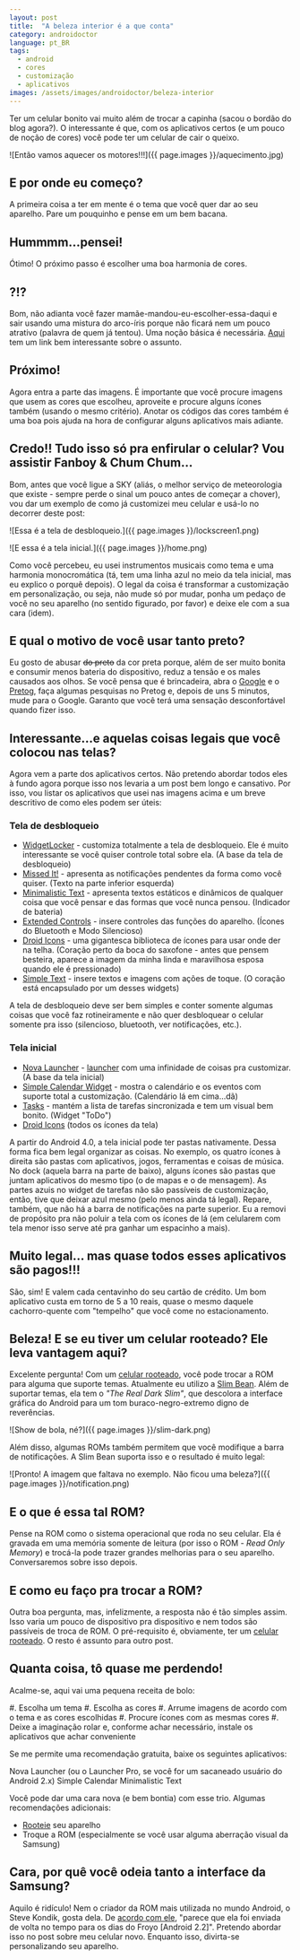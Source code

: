 ```yaml
---
layout: post
title:  "A beleza interior é a que conta"
category: androidoctor
language: pt_BR
tags:
  - android
  - cores
  - customização
  - aplicativos
images: /assets/images/androidoctor/beleza-interior
---
```


Ter um celular bonito vai muito além de trocar a capinha (sacou o bordão do blog agora?). O interessante é que, com os aplicativos certos (e um pouco de noção de cores) você pode ter um celular de cair o queixo.

![Então vamos aquecer os motores!!!]({{ page.images }}/aquecimento.jpg)

## E por onde eu começo?

A primeira coisa a ter em mente é o tema que você quer dar ao seu aparelho. Pare um pouquinho e pense em um bem bacana.

## Hummmm...pensei!

Ótimo! O próximo passo é escolher uma boa harmonia de cores.

## ?!?

Bom, não adianta você fazer mamãe-mandou-eu-escolher-essa-daqui e sair usando uma mistura do arco-íris porque não ficará nem um pouco atrativo (palavra de quem já tentou). Uma noção básica é necessária. [Aqui][harmonia] tem um link bem interessante sobre o assunto.

## Próximo!

Agora entra a parte das imagens. É importante que você procure imagens que usem as cores que escolheu, aproveite e procure alguns ícones também (usando o mesmo critério). Anotar os códigos das cores também é uma boa pois ajuda na hora de configurar alguns aplicativos mais adiante.

## Credo!! Tudo isso só pra enfirular o celular? Vou assistir Fanboy &amp; Chum Chum...

Bom, antes que você ligue a SKY (aliás, o melhor serviço de meteorologia que existe - sempre perde o sinal um pouco antes de começar a chover), vou dar um exemplo de como já customizei meu celular e usá-lo no decorrer deste post:

![Essa é a tela de desbloqueio.]({{ page.images }}/lockscreen1.png)

![E essa é a tela inicial.]({{ page.images }}/home.png)

Como você percebeu, eu usei instrumentos musicais como tema e uma harmonia monocromática (tá, tem uma linha azul no meio da tela inicial, mas eu explico o porquê depois). O legal da coisa é transformar a customização em personalização, ou seja, não mude só por mudar, ponha um pedaço de você no seu aparelho (no sentido figurado, por favor) e deixe ele com a sua cara (idem).

## E qual o motivo de você usar tanto preto?

Eu gosto de abusar ~~do preto~~ da cor preta porque, além de ser muito bonita e consumir menos bateria do dispositivo, reduz a tensão e os males causados aos olhos. Se você pensa que é brincadeira, abra o [Google][] e o [Pretog][], faça algumas pesquisas no Pretog e, depois de uns 5 minutos, mude para o Google. Garanto que você terá uma sensação desconfortável quando fizer isso.

## Interessante...e aquelas coisas legais que você colocou nas telas?

Agora vem a parte dos aplicativos certos. Não pretendo abordar todos eles à fundo agora porque isso nos levaria a um post bem longo e cansativo. Por isso, vou listar os aplicativos que usei nas imagens acima e um breve descritivo de como eles podem ser úteis:

### Tela de desbloqueio

- [WidgetLocker][] - customiza totalmente a tela de desbloqueio. Ele é muito interessante se você quiser controle total sobre ela. (A base da tela de desbloqueio)
- [Missed It!][] - apresenta as notificações pendentes da forma como você quiser. (Texto na parte inferior esquerda)
- [Minimalistic Text][] - apresenta textos estáticos e dinâmicos de qualquer coisa que você pensar e das formas que você nunca pensou. (Indicador de bateria)
- [Extended Controls][] - insere controles das funções do aparelho. (Ícones do Bluetooth e Modo Silencioso)
- [Droid Icons][] - uma gigantesca biblioteca de ícones para usar onde der na telha. (Coração perto da boca do saxofone - antes que pensem besteira, aparece a imagem da minha linda e maravilhosa esposa quando ele é pressionado)
- [Simple Text][] - insere textos e imagens com ações de toque. (O coração está encapsulado por um desses widgets)

A tela de desbloqueio deve ser bem simples e conter somente algumas coisas que você faz rotineiramente e não quer desbloquear o celular somente pra isso (silencioso, bluetooth, ver notificações, etc.).

### Tela inicial

- [Nova Launcher][] - [launcher][post-launchers] com uma infinidade de coisas pra customizar. (A base da tela inicial)
- [Simple Calendar Widget][] - mostra o calendário e os eventos com suporte total a customização. (Calendário lá em cima...dã)
- [Tasks][] - mantém a lista de tarefas sincronizada e tem um visual bem bonito. (Widget "ToDo")
- [Droid Icons][] (todos os ícones da tela)

A partir do Android 4.0, a tela inicial pode ter pastas nativamente. Dessa forma fica bem legal organizar as coisas. No exemplo, os quatro ícones à direita são pastas com aplicativos, jogos, ferramentas e coisas de música. No dock (aquela barra na parte de baixo), alguns ícones são pastas que juntam aplicativos do mesmo tipo (o de mapas e o de mensagem). As partes azuis no widget de tarefas não são passíveis de customização, então, tive que deixar azul mesmo (pelo menos ainda tá legal). Repare, também, que não há a barra de notificações na parte superior. Eu a removi de propósito pra não poluir a tela com os ícones de lá (em celularem com tela menor isso serve até pra ganhar um espacinho a mais).

## Muito legal... mas quase todos esses aplicativos são pagos!!!

São, sim! E valem cada centavinho do seu cartão de crédito. Um bom aplicativo custa em torno de 5 a 10 reais, quase o mesmo daquele cachorro-quente com "tempelho" que você come no estacionamento.

## Beleza! E se eu tiver um celular rooteado? Ele leva vantagem aqui?

Excelente pergunta! Com um [celular rooteado][post-root], você pode trocar a ROM para alguma que suporte temas. Atualmente eu utilizo a [Slim Bean][]. Além de suportar temas, ela tem o *"The Real Dark Slim"*, que descolora a interface gráfica do Android para um tom buraco-negro-extremo digno de reverências.

![Show de bola, né?]({{ page.images }}/slim-dark.png)

Além disso, algumas ROMs também permitem que você modifique a barra de notificações. A Slim Bean suporta isso e o resultado é muito legal:

![Pronto! A imagem que faltava no exemplo. Não ficou uma beleza?]({{ page.images }}/notification.png)

## E o que é essa tal ROM?

Pense na ROM como o sistema operacional que roda no seu celular. Ela é gravada em uma memória somente de leitura (por isso o ROM - *Read Only Memory*) e trocá-la pode trazer grandes melhorias para o seu aparelho. Conversaremos sobre isso depois.

## E como eu faço pra trocar a ROM?

Outra boa pergunta, mas, infelizmente, a resposta não é tão simples assim. Isso varia um pouco de dispositivo pra dispositivo e nem todos são passíveis de troca de ROM. O pré-requisito é, obviamente, ter um [celular rooteado][post-root]. O resto é assunto para outro post.

## Quanta coisa, tô quase me perdendo!

Acalme-se, aqui vai uma pequena receita de bolo:


#. Escolha um tema
#. Escolha as cores
#. Arrume imagens de acordo com o tema e as cores escolhidas
#. Procure ícones com as mesmas cores
#. Deixe a imaginação rolar e, conforme achar necessário, instale os aplicativos que achar conveniente

Se me permite uma recomendação gratuita, baixe os seguintes aplicativos:

Nova Launcher (ou o Launcher Pro, se você for um sacaneado usuário do Android 2.x)
Simple Calendar
Minimalistic Text

Você pode dar uma cara nova (e bem bontia) com esse trio. Algumas recomendações adicionais:

- [Rooteie][post-root] seu aparelho
- Troque a ROM (especialmente se você usar alguma aberração visual da Samsung)

## Cara, por quê você odeia tanto a interface da Samsung?

Aquilo é ridículo! Nem o criador da ROM mais utilizada no mundo Android, o Steve Kondik, gosta dela. De [acordo com ele][steve], "parece que ela foi enviada de volta no tempo para os dias do Froyo [Android 2.2]". Pretendo abordar isso no post sobre meu celular novo. Enquanto isso, divirta-se personalizando seu aparelho.

[harmonia]: <http://www.amopintar.com/harmonia-das-cores>
[google]: <http://www.google.com>
[pretog]: <http://www.pretog.com>
[slim bean]: <http://www.slimroms.net>

[steve]: <https://plus.google.com/100275307499530023476/posts/U9KhibuYFcj>

[post-root]: <{% post_url /androidoctor/2013-01-24-root-o-papel-higienico-eletronico-para-o-seu-android %}>
[post-launchers]: <{% post_url /androidoctor/2013-02-04-launchers-personalizando-a-sua-tela-inicial %}>

[WidgetLocker]: <https://play.google.com/store/apps/details?id=com.teslacoilsw.widgetlocker>
[Missed It!]: <https://play.google.com/store/apps/details?id=net.igecelabs.android.MissedIt>
[Minimalistic Text]: <https://play.google.com/store/apps/details?id=de.devmil.minimaltext>
[Extended Controls]: <https://play.google.com/store/apps/details?id=com.extendedcontrols>
[Droid Icons]: <https://play.google.com/store/apps/details?id=com.droidicon.launcherproicons>
[Simple Text]: <https://play.google.com/store/apps/details?id=com.redphx.simpletext>

[Nova Launcher]: <https://play.google.com/store/apps/details?id=com.teslacoilsw.launcher>
[Simple Calendar Widget]: <https://play.google.com/store/apps/details?id=com.anod.calendar>
[Tasks]: <https://play.google.com/store/apps/details?id=ch.teamtasks.tasks.paid>
[Droid Icons]: <https://play.google.com/store/apps/details?id=com.droidicon.launcherproicons>